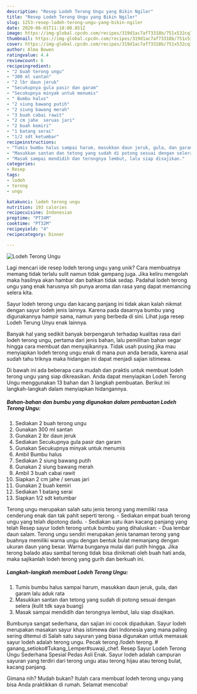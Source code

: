 ```yaml
---
description: "Resep Lodeh Terong Ungu yang Bikin Ngiler"
title: "Resep Lodeh Terong Ungu yang Bikin Ngiler"
slug: 1253-resep-lodeh-terong-ungu-yang-bikin-ngiler
date: 2020-06-01T11:18:08.851Z
image: https://img-global.cpcdn.com/recipes/319d1ac7af73318b/751x532cq70/lodeh-terong-ungu-foto-resep-utama.jpg
thumbnail: https://img-global.cpcdn.com/recipes/319d1ac7af73318b/751x532cq70/lodeh-terong-ungu-foto-resep-utama.jpg
cover: https://img-global.cpcdn.com/recipes/319d1ac7af73318b/751x532cq70/lodeh-terong-ungu-foto-resep-utama.jpg
author: Alma Bowen
ratingvalue: 4.4
reviewcount: 6
recipeingredient:
- "2 buah terong ungu"
- "300 ml santan"
- "2 lbr daun jeruk"
- "Secukupnya gula pasir dan garam"
- "Secukupnya minyak untuk menumis"
- " Bumbu halus"
- "2 siung bawang putih"
- "2 siung bawang merah"
- "3 buah cabai rawit"
- "2 cm jahe  seruas jari"
- "2 buah kemiri"
- "1 batang serai"
- "1/2 sdt ketumbar"
recipeinstructions:
- "Tumis bumbu halus sampai harum, masukkan daun jeruk, gula, dan garam lalu aduk rata"
- "Masukkan santan dan tetong yang sudah di potong sesuai dengan selera (kulit tdk saya buang)"
- "Masak sampai mendidih dan terongnya lembut, lalu siap disajikan."
categories:
- Resep
tags:
- lodeh
- terong
- ungu

katakunci: lodeh terong ungu 
nutrition: 193 calories
recipecuisine: Indonesian
preptime: "PT34M"
cooktime: "PT32M"
recipeyield: "4"
recipecategory: Dinner

---
```



![Lodeh Terong Ungu](https://img-global.cpcdn.com/recipes/319d1ac7af73318b/751x532cq70/lodeh-terong-ungu-foto-resep-utama.jpg)

Lagi mencari ide resep lodeh terong ungu yang unik? Cara membuatnya memang tidak terlalu sulit namun tidak gampang juga. Jika keliru mengolah maka hasilnya akan hambar dan bahkan tidak sedap. Padahal lodeh terong ungu yang enak harusnya sih punya aroma dan rasa yang dapat memancing selera kita.

Sayur lodeh terong ungu dan kacang panjang ini tidak akan kalah nikmat dengan sayur lodeh jenis lainnya. Karena pada dasarnya bumbu yang digunakannya hampir sama, namun yang berbeda di sini. Lihat juga resep Lodeh Terung Unyu enak lainnya.

Banyak hal yang sedikit banyak berpengaruh terhadap kualitas rasa dari lodeh terong ungu, pertama dari jenis bahan, lalu pemilihan bahan segar hingga cara membuat dan menyajikannya. Tidak usah pusing jika mau menyiapkan lodeh terong ungu enak di mana pun anda berada, karena asal sudah tahu triknya maka hidangan ini dapat menjadi sajian istimewa.


Di bawah ini ada beberapa cara mudah dan praktis untuk membuat lodeh terong ungu yang siap dikreasikan. Anda dapat menyiapkan Lodeh Terong Ungu menggunakan 13 bahan dan 3 langkah pembuatan. Berikut ini langkah-langkah dalam menyiapkan hidangannya.

<!--inarticleads1-->

##### Bahan-bahan dan bumbu yang digunakan dalam pembuatan Lodeh Terong Ungu:

1. Sediakan 2 buah terong ungu
1. Gunakan 300 ml santan
1. Gunakan 2 lbr daun jeruk
1. Sediakan Secukupnya gula pasir dan garam
1. Gunakan Secukupnya minyak untuk menumis
1. Ambil  Bumbu halus
1. Sediakan 2 siung bawang putih
1. Gunakan 2 siung bawang merah
1. Ambil 3 buah cabai rawit
1. Siapkan 2 cm jahe / seruas jari
1. Gunakan 2 buah kemiri
1. Sediakan 1 batang serai
1. Siapkan 1/2 sdt ketumbar


Terong ungu merupakan salah satu jenis terong yang memiliki rasa cenderung enak dan tak pahit seperti terong. - Sediakan empat buah terong ungu yang telah dipotong dadu. - Sediakan satu ikan kacang panjang yang telah Resep sayur lodeh terong untuk bumbu yang dihaluskan: - Dua lembar daun salam. Terong ungu sendiri merupakan jenis tanaman terong yang buahnya memiliki warna ungu dengan bentuk bulat memanjang dengan ukuran daun yang besar. Warna bunganya mulai dari putih hingga. Jika terong balado atau sambal terong tidak bisa dinikmati oleh buah hati anda, maka sajikanlah lodeh terong yang gurih dan berkuah ini. 

<!--inarticleads2-->

##### Langkah-langkah membuat Lodeh Terong Ungu:

1. Tumis bumbu halus sampai harum, masukkan daun jeruk, gula, dan garam lalu aduk rata
1. Masukkan santan dan tetong yang sudah di potong sesuai dengan selera (kulit tdk saya buang)
1. Masak sampai mendidih dan terongnya lembut, lalu siap disajikan.


Bumbunya sangat sederhana, dan sajian ini cocok dipadukan. Sayur lodeh merupakan masakan sayur khas istimewa dari Indonesia yang mana paling sering ditemui di Salah satu sayuran yang biasa digunakan untuk memasak sayur lodeh adalah terong ungu. Pecak terong /lodeh terong. # ganang_setioko#Tukang_Lemper#suwaji_chef. Resep Sayur Lodeh Terong Ungu Sederhana Spesial Pedas Asli Enak. Sayur lodeh adalah campuran sayuran yang terdiri dari terong ungu atau terong hijau atau terong bulat, kacang panjang. 

Gimana nih? Mudah bukan? Itulah cara membuat lodeh terong ungu yang bisa Anda praktikkan di rumah. Selamat mencoba!
